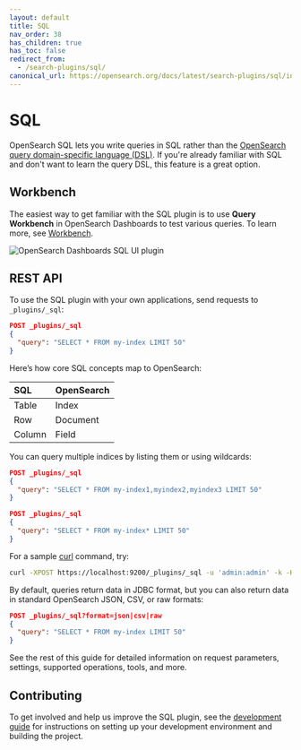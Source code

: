 ```yaml
---
layout: default
title: SQL
nav_order: 38
has_children: true
has_toc: false
redirect_from:
  - /search-plugins/sql/
canonical_url: https://opensearch.org/docs/latest/search-plugins/sql/index/
---
```


# SQL

OpenSearch SQL lets you write queries in SQL rather than the [OpenSearch query domain-specific language (DSL)]({{site.url}}{{site.baseurl}}/opensearch/query-dsl/full-text). If you're already familiar with SQL and don't want to learn the query DSL, this feature is a great option.


## Workbench

The easiest way to get familiar with the SQL plugin is to use **Query Workbench** in OpenSearch Dashboards to test various queries. To learn more, see [Workbench]({{site.url}}{{site.baseurl}}/search-plugins/sql/workbench/).

![OpenSearch Dashboards SQL UI plugin]({{site.url}}{{site.baseurl}}/images/sql.png)


## REST API

To use the SQL plugin with your own applications, send requests to `_plugins/_sql`:

```json
POST _plugins/_sql
{
  "query": "SELECT * FROM my-index LIMIT 50"
}
```

Here’s how core SQL concepts map to OpenSearch:

SQL | OpenSearch
:--- | :---
Table | Index
Row | Document
Column | Field

You can query multiple indices by listing them or using wildcards:

```json
POST _plugins/_sql
{
  "query": "SELECT * FROM my-index1,myindex2,myindex3 LIMIT 50"
}

POST _plugins/_sql
{
  "query": "SELECT * FROM my-index* LIMIT 50"
}
```

For a sample [curl](https://curl.haxx.se/) command, try:

```bash
curl -XPOST https://localhost:9200/_plugins/_sql -u 'admin:admin' -k -H 'Content-Type: application/json' -d '{"query": "SELECT * FROM opensearch_dashboards_sample_data_flights LIMIT 10"}'
```

By default, queries return data in JDBC format, but you can also return data in standard OpenSearch JSON, CSV, or raw formats:

```json
POST _plugins/_sql?format=json|csv|raw
{
  "query": "SELECT * FROM my-index LIMIT 50"
}
```

See the rest of this guide for detailed information on request parameters, settings, supported operations, tools, and more.


## Contributing

To get involved and help us improve the SQL plugin, see the [development guide](https://github.com/opensearch-project/sql/blob/main/DEVELOPER_GUIDE.rst) for instructions on setting up your development environment and building the project.
